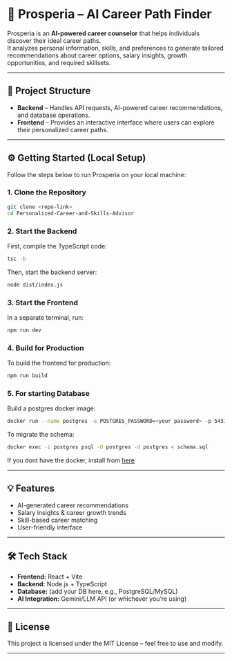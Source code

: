 # 🚀 Prosperia – AI Career Path Finder

Prosperia is an **AI-powered career counselor** that helps individuals discover their ideal career paths.  
It analyzes personal information, skills, and preferences to generate tailored recommendations about career options, salary insights, growth opportunities, and required skillsets.

---

## 📂 Project Structure
- **Backend** – Handles API requests, AI-powered career recommendations, and database operations.
- **Frontend** – Provides an interactive interface where users can explore their personalized career paths.

---

## ⚙️ Getting Started (Local Setup)

Follow the steps below to run Prosperia on your local machine:

### 1. Clone the Repository
```bash
git clone <repo-link>
cd Personalized-Career-and-Skills-Advisor
```

### 2. Start the Backend
First, compile the TypeScript code:
```bash
tsc -b
```
Then, start the backend server:
```bash
node dist/index.js
```

### 3. Start the Frontend
In a separate terminal, run:
```bash
npm run dev
```

### 4. Build for Production
To build the frontend for production:
```bash
npm run build
```

### 5. For starting Database
Build a postgres docker image:
```bash
docker run --name postgres -e POSTGRES_PASSWORD=<your password> -p 5431:5432 -d postgres
```
To migrate the schema:
```bash
docker exec -i postgres psql -U postgres -d postgres < schema.sql
```
If you dont have the docker, install from [here](https://docs.docker.com/get-docker/)

---

## 💡 Features
- AI-generated career recommendations
- Salary insights & career growth trends
- Skill-based career matching
- User-friendly interface

---

## 🛠️ Tech Stack
- **Frontend:** React + Vite
- **Backend:** Node.js + TypeScript
- **Database:** (add your DB here, e.g., PostgreSQL/MySQL)
- **AI Integration:** Gemini/LLM API (or whichever you’re using)

---

## 📜 License
This project is licensed under the MIT License – feel free to use and modify.

---
